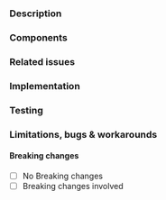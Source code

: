 

<!--
	👋🏽 Hey there,
	Thank you for contributing to a Foretag project; before you proceed, here are a few notes:

	- You agree to our code of conduct
	- You agree and understand the LICENSE of this project

	We appreciate your contribution to helping us in our mission to accelerate human progress.
-->

<!-- Please provide a summary of your changes in the title, and end with (close #issue-no) -->

### Description

<!-- Add a detailed description of how your changes affect the user and provide additional context where necessary -->

### Components

<!-- 
For example, if your PR is related to the `CLI` and `Server`, please add:

- [x] Server
- [x] CLI
 -->

### Related issues

<!-- Please link to any issues related to this PR by adding the issue number i.e. #1234 -->

### Implementation

<!-- Add as much detail as possile on how this PR solves or fixes the issues, the design, approach and any relevant resources -->

### Testing

<!-- If this PR is related to a feature request, add any steps to test the feature successfully -->
<!-- If this PR is a bug fix, add any steps to verify the fix -->

<!-- 1. Step 1 -->
<!-- 2. Step 2 -->
<!-- 3. Step 3 -->

### Limitations, bugs & workarounds

<!-- If irrelevant, please delete this section -->
<!-- else, please add any known bugs, limitations and workarounds relating to this PR -->

#### Breaking changes

- [ ] No Breaking changes
- [ ] Breaking changes involved

<!-- If your breaking changes are not listed then please add some context on what exactly is being changed and how it impacts users -->	



